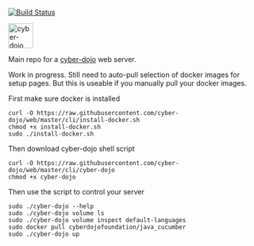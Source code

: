 [![Build Status](https://travis-ci.org/cyber-dojo/web.svg?branch=master)](https://travis-ci.org/cyber-dojo/web)

<img src="https://raw.githubusercontent.com/cyber-dojo/web/master/public/images/home_page_logo.png" alt="cyber-dojo yin/yang logo" width="50px" height="50px"/>

Main repo for a [cyber-dojo](http://cyber-dojo.org) web server.

Work in progress.
Still need to auto-pull selection of docker images for setup pages.
But this is useable if you manually pull your docker images.

First make sure docker is installed

```
curl -O https://raw.githubusercontent.com/cyber-dojo/web/master/cli/install-docker.sh
chmod +x install-docker.sh
sudo ./install-docker.sh
```

Then download cyber-dojo shell script

```
curl -O https://raw.githubusercontent.com/cyber-dojo/web/master/cli/cyber-dojo
chmod +x cyber-dojo
```

Then use the script to control your server

```
sudo ./cyber-dojo --help
sudo ./cyber-dojo volume ls
sudo ./cyber-dojo volume inspect default-languages
sudo docker pull cyberdojofoundation/java_cucumber
sudo ./cyber-dojo up
```

